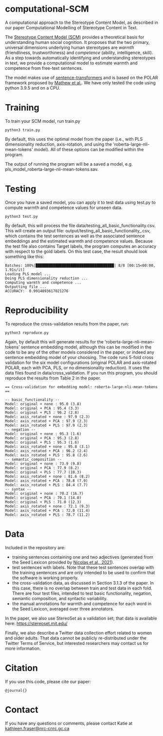 # computational-SCM
A computational approach to the Stereotype Content Model, as described in our paper Computational Modelling of Stereotype Content in Text.
 
The [Stereotype Content Model (SCM)](https://www.sciencedirect.com/science/article/pii/S1364661306003299) provides a theoretical basis for understanding human social cognition. It proposes that the two primary, universal dimensions underlying human stereotypes are *warmth* (friendliness, trustworthiness) and *competence* (ability, intelligence, skill). As a step towards automatically identifying and understanding stereotypes in text, we provide a computational model to estimate warmth and competence from free-text sentences.

The model makes use of [sentence-transformers](https://www.sbert.net/) and is based on the POLAR framework proposed by [Mathew et al.](https://arxiv.org/pdf/2001.09876.pdf). We have only tested the code using python 3.9.5 and on a CPU. 


# Training
To train your SCM model, run train.py

```
python3 train.py
```

By default, this uses the optimal model from the paper (i.e., with PLS dimensionality reduction, axis-rotation, and using the 'roberta-large-nli-mean-tokens' model). All of these options can be modified within the program.

The output of running the program will be a saved a model, e.g. pls_model_roberta-large-nli-mean-tokens.sav.

# Testing

Once you have a saved model, you can apply it to test data using test.py to compute warmth and competence values for unseen data.

```
python3 test.py
```

By default, this will process the file data/testing_all_basic_functionality.csv. This will create an output file: output/testing_all_basic_functionality_<embedding-model>.csv, which contains the test sentences as well as the associated sentence embeddings and the estimated warmth and competence values. Because the test file also contains Target labels, the program computes an accuracy with respect to the gold labels. On this test case, the result should look something like this:
  
```
Batches: 100%|████████████████████████████████████| 8/8 [00:15<00:00,  1.91s/it]
Loading PLS model ...
Doing PLS dimensionality reduction ...
Computing warmth and competence ...
Outputting file ... 
ACCURACY:  0.9914893617021276
```
                                                                                                                                          
# Reproducibility

 To reproduce the cross-validation results from the paper, run:
                                                                      
```
python3 reproduce.py
```

Again, by default this will generate results for the 'roberta-large-nli-mean-tokens' sentence embedding model, although this can be modified in the code to be any of the other models considered in the paper, or indeed any sentence embedding model of your choosing. The code runs 5-fold cross validation for the six model configurations (original POLAR and axis-rotated POLAR, each with PCA, PLS, or no dimensionality reduction). It uses the data files found in data/cross_validation. If you run this program, you should reproduce the results from Table 2 in the paper. 
                                                                      
```
== Cross-validation for embedding model: roberta-large-nli-mean-tokens ==

-- basic_functionality --
Model: original + none : 95.0 (3.8)
Model: original + PCA : 95.4 (3.3)
Model: original + PLS : 96.2 (2.8)
Model: axis_rotated + none : 97.9 (2.3)
Model: axis_rotated + PCA : 97.9 (2.3)
Model: axis_rotated + PLS : 97.9 (2.3)
-- negation --
Model: original + none : 95.3 (1.6)
Model: original + PCA : 95.3 (2.8)
Model: original + PLS : 95.3 (1.6)
Model: axis_rotated + none : 95.8 (3.1)
Model: axis_rotated + PCA : 96.2 (2.4)
Model: axis_rotated + PLS : 95.8 (2.6)
-- semantic_composition --
Model: original + none : 73.9 (9.8)
Model: original + PCA : 77.9 (8.2)
Model: original + PLS : 77.7 (10.3)
Model: axis_rotated + none : 81.6 (8.2)
Model: axis_rotated + PCA : 78.8 (7.9)
Model: axis_rotated + PLS : 84.4 (7.7)
-- syntax --
Model: original + none : 70.2 (16.7)
Model: original + PCA : 70.1 (14.0)
Model: original + PLS : 71.0 (12.3)
Model: axis_rotated + none : 72.1 (9.3)
Model: axis_rotated + PCA : 72.0 (11.4)
Model: axis_rotated + PLS : 78.7 (11.2)
```
                                                                      
# Data

Included in the repository are:

- training sentences containing one and two adjectives (generated from the Seed Lexicon provided by [Nicolas et al., 2021](https://onlinelibrary.wiley.com/doi/full/10.1002/ejsp.2724)). 
- test sentences with labels. Note that these test sentences overlap with the training sentences and are only intended to be used to confirm that the software is working properly.
- the cross-validation data, as discussed in Section 3.1.3 of the paper. In this case, there is no overlap between train and test data in each fold. There are four test files, intended to test basic functionality, negation, semantic composition, and syntactic variability.
- the manual annotations for warmth and competence for each word in the Seed Lexicon, averaged over three annotators. 

In the paper, we also use StereoSet as a validation set; that data is available here: https://stereoset.mit.edu/

Finally, we also describe a Twitter data collection effort related to women and older adults. That data cannot be publicly re-distributed under the Twitter Terms of Service, but interested researchers may contact us for more information. 
                                                                  

# Citation

If you use this code, please cite our paper:

```
@journal{}
```

# Contact

If you have any questions or comments, please contact Katie at kathleen.fraser@nrc-cnrc.gc.ca                                                                      

                                                                      
